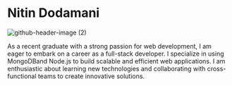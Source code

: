 # Nitin Dodamani
![github-header-image (2)](https://github.com/Nitin201/Nitin201/assets/60124943/809308d8-cb90-496d-8884-c392ea7c7533)





 As a recent graduate with a strong passion for web development, I am eager to embark on a career as a
full-stack developer. I specialize in using MongoDBand Node.js to build scalable and efficient web
applications. I am enthusiastic about learning new technologies and collaborating with cross-functional
teams to create innovative solutions.

